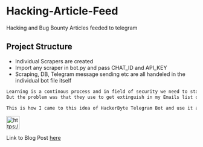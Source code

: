 # Hacking-Article-Feed
Hacking and Bug Bounty Articles feeded to telegram

## Project Structure
- Individual Scrapers are created
- Import any scraper in bot.py and pass CHAT_ID and API_KEY
- Scraping, DB, Telegram message sending etc are all handeled in the individual bot file itself


```txt
Learning is a continous process and in field of security we need to stay up-to date with tools and newer exploits. Great Blog sites like PortSwigger Research Blogs, Pentester Blogs and so many security researchers are running there Blog sites for the same.
But the problem was that they use to get extinguish in my Emails list or I may call that I be so lazy that onces ignored is a forever ignored, also the problem that not all of them have RSS Feed which means if I have to be checking them manually then it's a process that gets boring too quickly because many Bloggers blog infrequently and only when they does finding something blah blah blah ...

This is how I came to this idea of HackerByte Telegram Bot and use it as a notifier for myself whenever a new Blog comes in on any of my favourite sites.
```

<p>
  <a href="https://t.me/HackerByteHere">
  <img src="https://www.vectorlogo.zone/logos/telegram/telegram-tile.svg" width="35" alt="https://t.me/HackerByteHere">
  </a>
</p>

Link to Blog Post [here](https://1uc1f3r616.github.io/project/security-blogs/)
